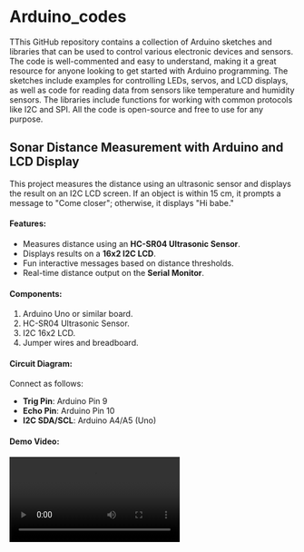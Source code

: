 # Arduino_codes
TThis GitHub repository contains a collection of Arduino sketches and libraries that can be used to control various electronic devices and sensors. The code is well-commented and easy to understand, making it a great resource for anyone looking to get started with Arduino programming. The sketches include examples for controlling LEDs, servos, and LCD displays, as well as code for reading data from sensors like temperature and humidity sensors. The libraries include functions for working with common protocols like I2C and SPI. All the code is open-source and free to use for any purpose.


## Sonar Distance Measurement with Arduino and LCD Display

This project measures the distance using an ultrasonic sensor and displays the result on an I2C LCD screen. If an object is within 15 cm, it prompts a message to "Come closer"; otherwise, it displays "Hi babe."

#### Features:
- Measures distance using an **HC-SR04 Ultrasonic Sensor**.
- Displays results on a **16x2 I2C LCD**.
- Fun interactive messages based on distance thresholds.
- Real-time distance output on the **Serial Monitor**.

#### Components:
1. Arduino Uno or similar board.
2. HC-SR04 Ultrasonic Sensor.
3. I2C 16x2 LCD.
4. Jumper wires and breadboard.


#### Circuit Diagram:
Connect as follows:
- **Trig Pin**: Arduino Pin 9
- **Echo Pin**: Arduino Pin 10
- **I2C SDA/SCL**: Arduino A4/A5 (Uno)

#### Demo Video:
![Sonar Distance Measurement Demo](https://github.com/showrin20/Arduino_codes/blob/main/dhakarpola.MP4)
